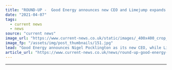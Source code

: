 ```yaml
---
title: "ROUND-UP -  Good Energy announces new CEO and Limejump expands leadership team"
date: "2021-04-07"
tags: 
  - current news
  - news
source: "current news"
image_url: "https://www.current-news.co.uk/static/images/_400x400_crop_center-center/Nigel-Pocklington-CEO-credit-Good-Energy.jpg"
image_fp: "/assets/img/post_thumbnails/151.jpg"
lead: "Good Energy announces Nigel Pocklington as its new CEO, while Limejump appoints both a new CTO and COO."
article_url: "https://www.current-news.co.uk/news/round-up-good-energy-announces-new-ceo-and-limejump-expands-leadership-team?utm_source=rss-feeds&utm_medium=rss&utm_campaign=rss"
---
```


---
